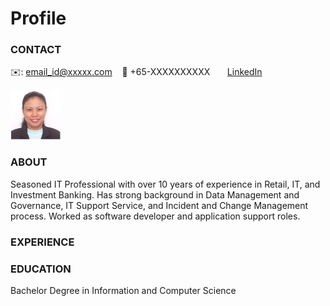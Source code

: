 # Profile

<!-- CONTACT Section Starts -->
### CONTACT

<!-- Add your details -->
✉️: email_id@xxxxx.com 
&nbsp;&nbsp; 📲 +65-XXXXXXXXXX
&nbsp;&nbsp;&nbsp;&nbsp;&nbsp; [LinkedIn](https://www.linkedin.com/in/maribelle/) 

<img src="https://github.com/mmala00/Profile/blob/main/photo.jpg" width="80">

<!-- Another way to post an image
![profile_pic](https://github.com/mmala00/Profile/blob/main/photo.jpg) -->


<!-- CONTACT Section Ends -->

<!-- ABOUT Section Starts -->
### ABOUT
<!-- Add link to your picture -->


<!-- Add your details -->

Seasoned IT Professional with over 10 years of experience in Retail, IT, and Investment Banking. Has strong background in Data Management and Governance, IT Support Service, and Incident and Change Management process. Worked as software developer and application support roles. 

<!-- Add link to the sections 
[Experience](#experience) <br>
[Education](#education) <br>
[Projects](#projects) <br>
[Featured](#featured) <br> 

-->

<!-- ABOUT Section Ends -->

<!-- EXPERIENCE Section Starts -->
### EXPERIENCE
<!-- Add your details -->

<!-- EXPERIENCE Section Ends -->

<!-- EDUCATION Section Starts -->
### EDUCATION
Bachelor Degree in Information and Computer Science

<!-- Add your details -->


<!-- EDUCATION Section Ends -->

<!-- PROJECTS Section Starts -->
